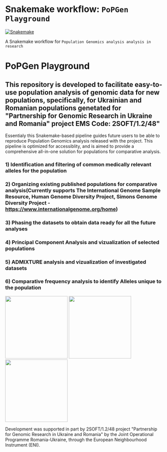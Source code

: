 # Snakemake workflow: `PoPGen Playground`

[![Snakemake](https://img.shields.io/badge/snakemake-≥6.3.0-brightgreen.svg)](https://snakemake.github.io)


A Snakemake workflow for `Population Genomics analysis analysis in research`

# PoPGen Playground
## This repository is developed to facilitate easy-to-use population analysis of genomic data for new populations, specifically, for Ukrainian and Romanian populations genetated for "Partnership for Genomic Research in Ukraine and Romania" project EMS Code: 2SOFT/1.2/48"

Essentialy this Snakemake-based pipeline guides future users to be able to reproduce Population Genomics analysis released with the project. This pipeline is optimized for accessiblity, and is aimed to provide a comprehensive all-in-one solution for populations for comparative analysis. 

### 1) Identification and filtering of common medically relevant alleles for the population

### 2) Organizing existing published populations for comparative analysis(Currently supports The International Genome Sample Resource, Human Genome Diversity Project, Simons Genome Diversity Project -https://www.internationalgenome.org/home)

### 3) Phasing the datasets to obtain data ready for all the future analyses 

### 4) Principal Component Analysis and vizualization of selected populations

### 5) ADMIXTURE analysis and vizualization of investigated datasets

### 6) Comparative frequency analysis to identify Alleles unique to the population

<img src="https://genomes.uzhnu.edu.ua/wp-content/uploads/2021/08/cropped-Logos-1.png" height="200"> <img src="https://genomes.uzhnu.edu.ua/wp-content/uploads/2021/08/VASILE-LOGO.png"  height="200"> <img src="https://genomes.uzhnu.edu.ua/wp-content/uploads/2021/08/UzNU_logo_new2.png"  height="200">

Development was supported in part by 2SOFT/1.2/48 project "Partnership for Genomic Research in Ukraine and Romania" by the Joint Operational Programme Romania-Ukraine, through the European Neighbourhood Instrument (ENI).
